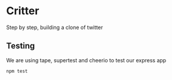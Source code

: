 # Critter
Step by step, building a clone of twitter

## Testing
We are using tape, supertest and cheerio to test our express app
```
npm test
```
